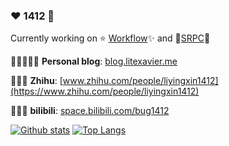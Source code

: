 ### ♥️ 1412 🧸

Currently working on ⭐️ [Workflow](https://github.com/sogou/workflow)✨ and 🌟[SRPC](https://github.com/sogou/srpc)💫


📜👩🏻‍💻💬 **Personal blog**: [blog.litexavier.me](http://blog.litexavier.me)

📓📖📃 **Zhihu**: [www.zhihu.com/people/liyingxin1412](https://www.zhihu.com/people/liyingxin1412)

🎼🎹💃 **bilibili**: [space.bilibili.com/bug1412](https://space.bilibili.com/268644447)

[![Github stats](https://github-readme-stats.vercel.app/api?username=holmes1412&show_icons=true&include_all_commits=true&count_private=true)](https://github.com/holmes1412/github-readme-stats)
[![Top Langs](https://github-readme-stats.vercel.app/api/top-langs/?username=holmes1412&layout=compact&langs_count=10&count_private=true)](https://github.com/holmes1412/github-readme-stats)



<!--

Or subscribe me on wechat blog: 

<img src="https://raw.githubusercontent.com/wiki/holmes1412/srpc/qrcode_for_gh_5cb45cf4ddfa_258.jpg" width = "200" height = "200" alt="1412_qrcode" align=center />

![ReadMe Card](https://github-readme-stats.vercel.app/api/pin/?username=holmes1412&repo=holmes1412)

**holmes1412/holmes1412** is a ✨ _special_ ✨ repository because its `README.md` (this file) appears on your GitHub profile.

Here are some ideas to get you started:

- 🔭 I’m currently working on ...
- 🌱 I’m currently learning ...
- 👯 I’m looking to collaborate on ...
- 🤔 I’m looking for help with ...
- 💬 Ask me about ...
- 📫 How to reach me: ...
- 😄 Pronouns: ...
- ⚡ Fun fact: ...
-->
